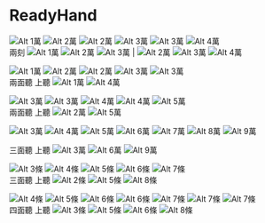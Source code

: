 # ReadyHand

![Alt 1萬](https://upload.wikimedia.org/wikipedia/commons/1/1f/MJm1plane.png)
![Alt 2萬](https://upload.wikimedia.org/wikipedia/commons/6/6f/MJm2plane.png)
![Alt 2萬](https://upload.wikimedia.org/wikipedia/commons/6/6f/MJm2plane.png)
![Alt 3萬](https://upload.wikimedia.org/wikipedia/commons/f/f6/MJm3plane.png)
![Alt 3萬](https://upload.wikimedia.org/wikipedia/commons/f/f6/MJm3plane.png)
![Alt 4萬](https://upload.wikimedia.org/wikipedia/commons/d/de/MJm4plane.png)  
兩刻
![Alt 1萬](https://upload.wikimedia.org/wikipedia/commons/1/1f/MJm1plane.png)
![Alt 2萬](https://upload.wikimedia.org/wikipedia/commons/6/6f/MJm2plane.png)
![Alt 3萬](https://upload.wikimedia.org/wikipedia/commons/f/f6/MJm3plane.png)
|
![Alt 2萬](https://upload.wikimedia.org/wikipedia/commons/6/6f/MJm2plane.png)
![Alt 3萬](https://upload.wikimedia.org/wikipedia/commons/f/f6/MJm3plane.png)
![Alt 4萬](https://upload.wikimedia.org/wikipedia/commons/d/de/MJm4plane.png)


![Alt 1萬](https://upload.wikimedia.org/wikipedia/commons/1/1f/MJm1plane.png)
![Alt 2萬](https://upload.wikimedia.org/wikipedia/commons/6/6f/MJm2plane.png)
![Alt 2萬](https://upload.wikimedia.org/wikipedia/commons/6/6f/MJm2plane.png)
![Alt 3萬](https://upload.wikimedia.org/wikipedia/commons/f/f6/MJm3plane.png)
![Alt 3萬](https://upload.wikimedia.org/wikipedia/commons/f/f6/MJm3plane.png)  
兩面聽 上聽
![Alt 1萬](https://upload.wikimedia.org/wikipedia/commons/1/1f/MJm1plane.png)
![Alt 4萬](https://upload.wikimedia.org/wikipedia/commons/d/de/MJm4plane.png)  



![Alt 3萬](https://upload.wikimedia.org/wikipedia/commons/f/f6/MJm3plane.png)
![Alt 3萬](https://upload.wikimedia.org/wikipedia/commons/f/f6/MJm3plane.png)
![Alt 4萬](https://upload.wikimedia.org/wikipedia/commons/d/de/MJm4plane.png)
![Alt 4萬](https://upload.wikimedia.org/wikipedia/commons/d/de/MJm4plane.png)
![Alt 5萬](https://upload.wikimedia.org/wikipedia/commons/3/33/MJm5plane.png)  
兩面聽 上聽
![Alt 2萬](https://upload.wikimedia.org/wikipedia/commons/6/6f/MJm2plane.png)
![Alt 5萬](https://upload.wikimedia.org/wikipedia/commons/3/33/MJm5plane.png)  


![Alt 3萬](https://upload.wikimedia.org/wikipedia/commons/f/f6/MJm3plane.png)
![Alt 4萬](https://upload.wikimedia.org/wikipedia/commons/d/de/MJm4plane.png)
![Alt 5萬](https://upload.wikimedia.org/wikipedia/commons/3/33/MJm5plane.png)
![Alt 6萬](https://upload.wikimedia.org/wikipedia/commons/2/2a/MJm6plane.png)
![Alt 7萬](https://upload.wikimedia.org/wikipedia/commons/a/a8/MJm7plane.png)
![Alt 8萬](https://upload.wikimedia.org/wikipedia/commons/a/ad/MJm8plane.png)
![Alt 9萬](https://upload.wikimedia.org/wikipedia/commons/7/70/MJm9plane.png)

三面聽 上聽
![Alt 3萬](https://upload.wikimedia.org/wikipedia/commons/f/f6/MJm3plane.png)
![Alt 6萬](https://upload.wikimedia.org/wikipedia/commons/2/2a/MJm6plane.png)
![Alt 9萬](https://upload.wikimedia.org/wikipedia/commons/7/70/MJm9plane.png)


![Alt 3條](https://upload.wikimedia.org/wikipedia/commons/a/a4/MJs3plane.png)
![Alt 4條](https://upload.wikimedia.org/wikipedia/commons/5/57/MJs4plane.png)
![Alt 5條](https://upload.wikimedia.org/wikipedia/commons/9/90/MJs5plane.png)
![Alt 6條](https://upload.wikimedia.org/wikipedia/commons/d/dd/MJs6plane.png)
![Alt 7條](https://upload.wikimedia.org/wikipedia/commons/e/ee/MJs7plane.png)  
三面聽 上聽
![Alt 2條](https://upload.wikimedia.org/wikipedia/commons/4/43/MJs2plane.png)
![Alt 5條](https://upload.wikimedia.org/wikipedia/commons/9/90/MJs5plane.png)
![Alt 8條](https://upload.wikimedia.org/wikipedia/commons/9/96/MJs8plane.png)


![Alt 4條](https://upload.wikimedia.org/wikipedia/commons/5/57/MJs4plane.png)
![Alt 5條](https://upload.wikimedia.org/wikipedia/commons/9/90/MJs5plane.png)
![Alt 6條](https://upload.wikimedia.org/wikipedia/commons/d/dd/MJs6plane.png)
![Alt 6條](https://upload.wikimedia.org/wikipedia/commons/d/dd/MJs6plane.png)
![Alt 7條](https://upload.wikimedia.org/wikipedia/commons/e/ee/MJs7plane.png)
![Alt 7條](https://upload.wikimedia.org/wikipedia/commons/e/ee/MJs7plane.png)
![Alt 7條](https://upload.wikimedia.org/wikipedia/commons/e/ee/MJs7plane.png)  
四面聽 上聽
![Alt 3條](https://upload.wikimedia.org/wikipedia/commons/a/a4/MJs3plane.png)
![Alt 5條](https://upload.wikimedia.org/wikipedia/commons/9/90/MJs5plane.png)
![Alt 6條](https://upload.wikimedia.org/wikipedia/commons/d/dd/MJs6plane.png)
![Alt 8條](https://upload.wikimedia.org/wikipedia/commons/9/96/MJs8plane.png)
